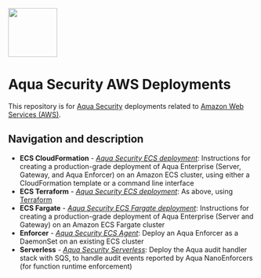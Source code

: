 <img src="https://avatars3.githubusercontent.com/u/12783832?s=200&v=4" height="100" width="100" />

# Aqua Security AWS Deployments

This repository is for [Aqua Security](https://www.aquasec.com) deployments related to [Amazon Web Services (AWS)](https://aws.amazon.com/).

## Navigation and description

* **ECS CloudFormation** - [*Aqua Security ECS deployment*](https://github.com/aquasecurity/aqua-aws/tree/6.2/cloudformation/aqua-ecs-ec2): Instructions for creating a production-grade deployment of Aqua Enterprise (Server, Gateway, and Aqua Enforcer) on an Amazon ECS cluster, using either a CloudFormation template or a command line interface
* **ECS Terraform** - [*Aqua Security ECS deployment*](https://github.com/aquasecurity/aqua-aws/tree/6.2/terraform): As above, using [Terraform](https://www.terraform.io/)
* **ECS Fargate** - [*Aqua Security ECS Fargate deployment*](https://github.com/aquasecurity/aqua-aws/tree/6.2/cloudformation/aqua-ecs-fargate): Instructions for creating a production-grade deployment of Aqua Enterprise (Server and Gateway) on an Amazon ECS Fargate cluster
* **Enforcer** - [*Aqua Security ECS Agent*](https://github.com/aquasecurity/aqua-aws/tree/6.2/cloudformation/aqua-ecs-agent): Deploy an Aqua Enforcer as a DaemonSet on an existing ECS cluster
* **Serverless** - [*Aqua Security Serverless*](https://github.com/aquasecurity/aqua-aws/tree/6.2/cloudformation/aqua-lambda): Deploy the Aqua audit handler stack with SQS, to handle audit events reported by Aqua NanoEnforcers (for function runtime enforcement)



